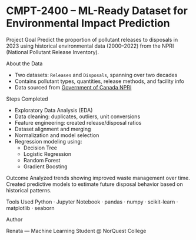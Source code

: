 # CMPT-2400 – ML-Ready Dataset for Environmental Impact Prediction

Project Goal
Predict the proportion of pollutant releases to disposals in 2023 using historical environmental data (2000–2022) from the NPRI (National Pollutant Release Inventory).

About the Data
- Two datasets: `Releases` and `Disposals`, spanning over two decades  
- Contains pollutant types, quantities, release methods, and facility info  
- Data sourced from [Government of Canada NPRI](https://pollution-waste.canada.ca/national-release-inventory/)

Steps Completed
- Exploratory Data Analysis (EDA)  
- Data cleaning: duplicates, outliers, unit conversions  
- Feature engineering: created release/disposal ratios  
- Dataset alignment and merging  
- Normalization and model selection  
- Regression modeling using:  
  - Decision Tree  
  - Logistic Regression  
  - Random Forest  
  - Gradient Boosting

Outcome
Analyzed trends showing improved waste management over time. Created predictive models to estimate future disposal behavior based on historical patterns.

Tools Used
Python · Jupyter Notebook · pandas · numpy · scikit-learn · matplotlib · seaborn

Author

Renata — Machine Learning Student @ NorQuest College  
